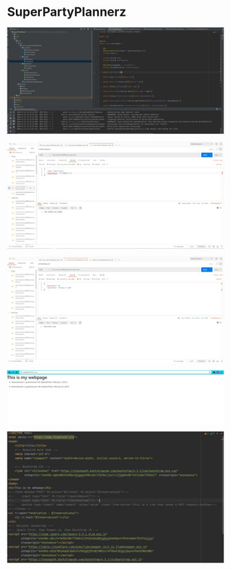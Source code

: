 # SuperPartyPlannerz
![Coding](https://github.com/dfranco416/superPartyPlanners/blob/main/ReadMe(coding).JPG)  

![PostmanUser](https://github.com/dfranco416/superPartyPlanners/blob/main/ReadMe(postman).JPG)  

![PostmanReserv](https://github.com/dfranco416/superPartyPlanners/blob/main/ReadMe(reservationPost).JPG)  

![LocalHost](https://github.com/dfranco416/superPartyPlanners/blob/main/ReadMe(localHost).JPG)  

![Thymeleaf](https://github.com/dfranco416/superPartyPlanners/blob/main/ReadMe(thymeleaf).JPG)
